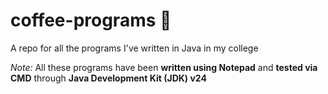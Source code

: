 # coffee-programs 🍵

A repo for all the programs I've written in Java in my college

_Note:_ All these programs have been **written using Notepad** and **tested via CMD** through **Java Development Kit (JDK) v24**

